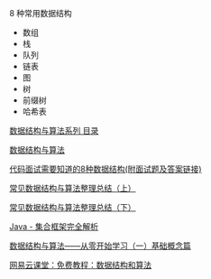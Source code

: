 

8 种常用数据结构

- 数组
- 栈
- 队列
- 链表
- 图
- 树
- 前缀树
- 哈希表

[数据结构与算法系列 目录](https://www.cnblogs.com/skywang12345/p/3603935.html)

[数据结构与算法](https://hit-alibaba.github.io/interview/basic/algo/)

[代码面试需要知道的8种数据结构(附面试题及答案链接)](https://blog.fundebug.com/2018/08/27/code-interview-data-structure/)

[常见数据结构与算法整理总结（上）](https://www.jianshu.com/p/230e6fde9c75)

[常见数据结构与算法整理总结（下）](https://www.jianshu.com/p/42f81846c0fb)

[Java - 集合框架完全解析](https://www.jianshu.com/p/63e76826e852)

[数据结构与算法——从零开始学习（一）基础概念篇](https://blog.csdn.net/csdn_aiyang/article/details/84837553)

[网易云课堂：免费教程：数据结构和算法](https://study.163.com/course/introduction.htm?courseId=468002#/courseDetail?tab=1)

